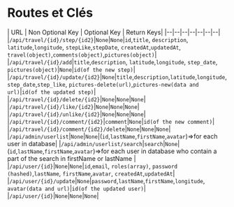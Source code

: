 # Routes et Clés

| URL | Non Optional Key | Optional Key | Return Keys|
|--|--|--|--|--|--|--|
|`/api/travel/{id}/step/{id2}`|`None`|`None`|`id`,`title`,  `description`,  `latitude`,`longitude`,  `stepLike`,`stepDate`,  `createdAt`,`updatedAt`,  `travel(object)`,`comments(object)`,`pictures(object)`|
|`/api/travel/{id}/add`|`title`,`description`,  `latitude`,`longitude`,  `step_date`,  `pictures(object)`|`None`|`id(of the new step)`|
|`/api/travel/{id}/update/{id2}`|`None`|`title`,`description`,`latitude`,`longitude`,  `step_date`,`step_like`,  `pictures-delete(url)`,`pictures-new(data and url)`|`id(of the updated step)`|
|`/api/travel/{id}/delete/{id2}`|`None`|`None`|`None`|
|`/api/travel/{id}/like/{id2}`|`None`|`None`|`None`|
|`/api/travel/{id}/unlike/{id2}`|`None`|`None`|`None`|
|`/api/travel/{id}/comment/{id2}`|`comment`|`None`|`id(of the new comment)`|
|`/api/travel/{id}/comment/{id2}/delete`|`None`|`None`|`None`|
|`/api/admin/userlist`|`None`|`None`|(`id`,`lastName`,`firstName`,`avatar`)=>for each user in database|
|`/api/admin/userlist/search`|`search`|`None`|(`id`,`lastName`,`firstName`,`avatar`)=>for each user in database who contain a part of the search in firstName or lastName |
|`/api/user/{id}`|`None`|`None`|`id`,`email`,  `roles(array)`,  `password (hashed)`,`lastName`,  `firstName`,`avatar`,  `createdAt`,`updatedAt`|
|`/api/user/{id}/update`|`None`|`password`,`lastName`,`firstName`,`longitude`, `avatar(data and url)`|`id(of the updated user)`|
|`/api/user/{id}`|`None`|`None`|`None`|
